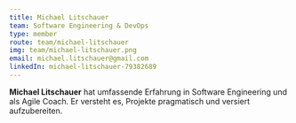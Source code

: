 ```yaml
---
title: Michael Litschauer
team: Software Engineering & DevOps
type: member
route: team/michael-litschauer
img: team/michael-litschauer.png
email: michael.litschauer@gmail.com
linkedIn: michael-litschauer-79382689
---
```


**Michael Litschauer** hat umfassende Erfahrung in Software Engineering und als Agile Coach. Er versteht es, Projekte pragmatisch und versiert aufzubereiten.
